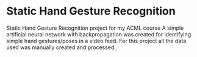 # Static Hand Gesture Recognition
Static Hand Gesture Recognition project for my ACML course
A simple artificial neural network with backpropagation was created for identifying simple hand gestures/poses in a video feed. For this project all the data used was manually created and processed.

